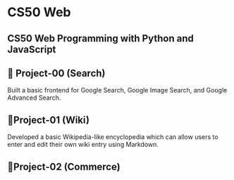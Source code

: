 # CS50 Web
## CS50 Web Programming with Python and JavaScript 

## 🔎 Project-00 (Search)
Built a basic frontend for Google Search, Google Image Search, and Google Advanced Search.

## 📖Project-01 (Wiki) 
Developed a basic Wikipedia-like encyclopedia which can allow users to enter and edit their own wiki entry using Markdown.  

## 💱Project-02 (Commerce)
